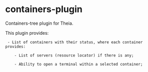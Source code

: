 # containers-plugin

Containers-tree plugin for Theia.

 This plugin provides:

     - List of containers with their status, where each container provides:

        - List of servers (resource locator) if there is any;

        - Ability to open a terminal within a selected container;